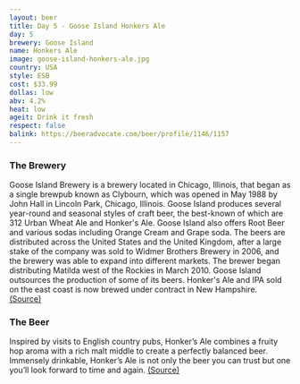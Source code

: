 ```yaml
---
layout: beer
title: Day 5 - Goose Island Honkers Ale
day: 5
brewery: Goose Island
name: Honkers Ale
image: goose-island-honkers-ale.jpg
country: USA
style: ESB
cost: $33.99
dollas: low
abv: 4.2%
heat: low
ageit: Drink it fresh
respect: false
balink: https://beeradvocate.com/beer/profile/1146/1157
---
```


### The Brewery ###

Goose Island Brewery is a brewery located in Chicago, Illinois, that began as a single brewpub known as Clybourn, which was opened in May 1988 by John Hall in Lincoln Park, Chicago, Illinois. Goose Island produces several year-round and seasonal styles of craft beer, the best-known of which are 312 Urban Wheat Ale and Honker's Ale. Goose Island also offers Root Beer and various sodas including Orange Cream and Grape soda. The beers are distributed across the United States and the United Kingdom, after a large stake of the company was sold to Widmer Brothers Brewery in 2006, and the brewery was able to expand into different markets. The brewer began distributing Matilda west of the Rockies in March 2010. Goose Island outsources the production of some of its beers. Honker's Ale and IPA sold on the east coast is now brewed under contract in New Hampshire. [(Source)](https://en.wikipedia.org/wiki/Goose_Island_Brewery)

### The Beer ###

Inspired by visits to English country pubs, Honker’s Ale combines a fruity hop aroma with a rich malt middle to create a perfectly balanced beer. Immensely drinkable, Honker’s Ale is not only the beer you can trust but one you’ll look forward to time and again. [(Source)](https://www.gooseisland.com/pages/honker_s_ale/17.php)